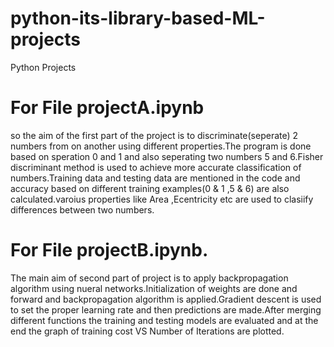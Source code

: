 # python-its-library-based-ML-projects
Python Projects

# For File projectA.ipynb
so the aim of the first part of the project is to discriminate(seperate) 2 numbers from on another using different properties.The program is done based on speration 0 and 1 and also seperating two numbers 5 and 6.Fisher discriminant method is used to achieve more accurate classification of numbers.Training data and testing data are mentioned in the code and accuracy based on different training examples(0 & 1 ,5 & 6) are also calculated.varoius properties like Area ,Ecentricity etc are used to clasiify differences between two numbers.

# For File projectB.ipynb.
The main aim of second part of project is to apply backpropagation algorithm using nueral networks.Initialization of weights are done and forward and backpropagation algorithm is applied.Gradient descent is used to set the proper learning rate and then predictions are made.After merging different functions the training and testing models are evaluated and at the end the graph of training cost VS Number of Iterations are plotted.
